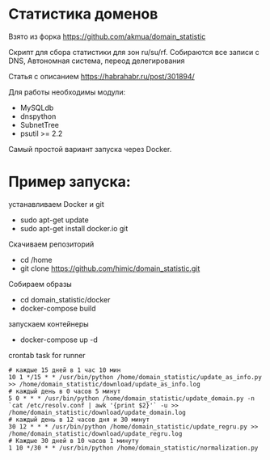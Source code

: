 # Статистика доменов

Взято из форка https://github.com/akmua/domain_statistic

Скрипт для сбора статистики для зон ru/su/rf. Собираются все записи c DNS, 
Автономная система, переод делегирования

Статья с описанием https://habrahabr.ru/post/301894/

Для работы необходимы модули:
- MySQLdb
- dnspython
- SubnetTree
- psutil >= 2.2

Самый простой вариант запуска через Docker.

# Пример запуска:

устанавливаем Docker и git

* sudo apt-get update 
* sudo apt-get install docker.io git

Скачиваем репозиторий

* cd /home
* git clone https://github.com/himic/domain_statistic.git

Собираем образы

* cd domain_statistic/docker
* docker-compose build

запускаем контейнеры

* docker-compose up -d


crontab task for runner
~~~~
# каждые 15 дней в 1 час 10 мин
10 1 */15 * * /usr/bin/python /home/domain_statistic/update_as_info.py >> /home/domain_statistic/download/update_as_info.log
# каждый день в 0 часов 5 минут
5 0 * * * /usr/bin/python /home/domain_statistic/update_domain.py -n `cat /etc/resolv.conf | awk '{print $2}'` -u >> /home/domain_statistic/download/update_domain.log
# каждый день в 12 часов дня и 30 минут
30 12 * * * /usr/bin/python /home/domain_statistic/update_regru.py >> /home/domain_statistic/download/update_regru.log
# Каждые 30 дней в 10 часов 1 минуту
1 10 */30 * * /usr/bin/python /home/domain_statistic/normalization.py
~~~~